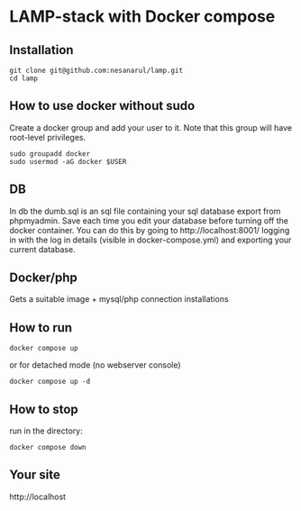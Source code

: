 # LAMP-stack with Docker compose

## Installation
```
git clone git@github.com:nesanarul/lamp.git
cd lamp                               
```

## How to use docker without sudo
Create a docker group and add your user to it. Note that this group will have root-level privileges.
```
sudo groupadd docker
sudo usermod -aG docker $USER
```
## DB
In db the dumb.sql is an sql file containing your sql database export from phpmyadmin. 
Save each time you edit your database before turning off the docker container.
You can do this by going to http://localhost:8001/ logging in with the log in details (visible in docker-compose.yml) and exporting your current database.

## Docker/php
Gets a suitable image + mysql/php connection installations


## How to run
```run in the directory:
docker compose up
```
or for detached mode (no webserver console)
```
docker compose up -d
```
## How to stop
run in the directory:
```
docker compose down
```
## Your site
http://localhost
